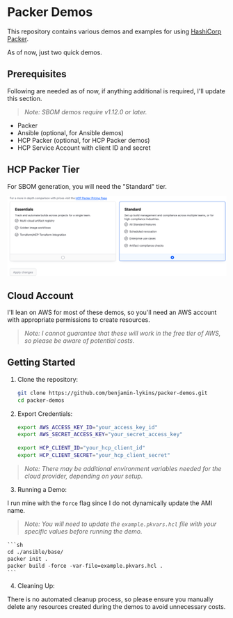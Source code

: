 # Packer Demos

This repository contains various demos and examples for using [HashiCorp Packer](https://developer.hashicorp.com/packer).

As of now, just two quick demos. 



## Prerequisites

Following are needed as of now, if anything additional is required, I'll update this section.

> *Note: SBOM demos require v1.12.0 or later.*

- Packer
- Ansible (optional, for Ansible demos)
- HCP Packer (optional, for HCP Packer demos)
- HCP Service Account with client ID and secret

## HCP Packer Tier

For SBOM generation, you will need the "Standard" tier. 

<img src="imgs/pricing-tiers.png" alt="HCP Packer Pricing Tiers" title="HCP Packer Pricing Tiers" width="800"/>

## Cloud Account

I'll lean on AWS for most of these demos, so you'll need an AWS account with appropriate permissions to create resources.

> *Note: I cannot guarantee that these will work in the free tier of AWS, so please be aware of potential costs.*

## Getting Started

1. Clone the repository:
    ```sh
    git clone https://github.com/benjamin-lykins/packer-demos.git
    cd packer-demos
    ```

2. Export Credentials: 
    ```sh
    export AWS_ACCESS_KEY_ID="your_access_key_id"
    export AWS_SECRET_ACCESS_KEY="your_secret_access_key"
    ```

    ```sh
    export HCP_CLIENT_ID="your_hcp_client_id"
    export HCP_CLIENT_SECRET="your_hcp_client_secret"
    ```

> *Note: There may be additional environment variables needed for the cloud provider, depending on your setup.*

3. Running a Demo: 

I run mine with the `force` flag since I do not dynamically update the AMI name. 

> *Note: You will need to update the `example.pkvars.hcl` file with your specific values before running the demo.*

    ```sh
    cd ./ansible/base/
    packer init .
    packer build -force -var-file=example.pkvars.hcl .
    ```

4. Cleaning Up:

There is no automated cleanup process, so please ensure you manually delete any resources created during the demos to avoid unnecessary costs.